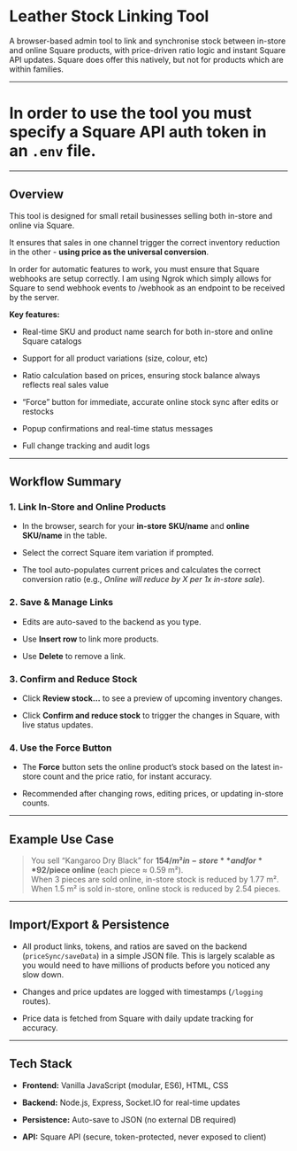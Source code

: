 # Leather Stock Linking Tool

A browser-based admin tool to link and synchronise stock between in-store and online Square products, with price-driven ratio logic and instant Square API updates. Square does offer this natively, but not for products which are within families.

----------

# In order to use the tool you must specify a Square API auth token in an `.env` file.

----------

## Overview

This tool is designed for small retail businesses selling both in-store and online via Square.

It ensures that sales in one channel trigger the correct inventory reduction in the other - **using price as the universal conversion**.

In order for automatic features to work, you must ensure that Square webhooks are setup correctly. I am using Ngrok which simply allows for Square to send webhook events to /webhook as an endpoint to be received by the server.

**Key features:**

-   Real-time SKU and product name search for both in-store and online Square catalogs
    
-   Support for all product variations (size, colour, etc)
    
-   Ratio calculation based on prices, ensuring stock balance always reflects real sales value
    
-   “Force” button for immediate, accurate online stock sync after edits or restocks
    
-   Popup confirmations and real-time status messages
    
-   Full change tracking and audit logs
    

----------

## Workflow Summary

### 1. Link In-Store and Online Products

-   In the browser, search for your **in-store SKU/name** and **online SKU/name** in the table.
    
-   Select the correct Square item variation if prompted.
    
-   The tool auto-populates current prices and calculates the correct conversion ratio (e.g., _Online will reduce by X per 1x in-store sale_).
    
    

### 2. Save & Manage Links

-   Edits are auto-saved to the backend as you type.
    
-   Use **Insert row** to link more products.
    
-   Use **Delete** to remove a link.
    

### 3. Confirm and Reduce Stock

-   Click **Review stock...** to see a preview of upcoming inventory changes.
    
-   Click **Confirm and reduce stock** to trigger the changes in Square, with live status updates.
    

### 4. Use the Force Button

-   The **Force** button sets the online product’s stock based on the latest in-store count and the price ratio, for instant accuracy.
    
-   Recommended after changing rows, editing prices, or updating in-store counts.
    

----------

## Example Use Case

> You sell “Kangaroo Dry Black” for **$154/m² in-store** and for **$92/piece online** (each piece ≈ 0.59 m²).  
> When 3 pieces are sold online, in-store stock is reduced by 1.77 m².  
> When 1.5 m² is sold in-store, online stock is reduced by 2.54 pieces.

----------

## Import/Export & Persistence

-   All product links, tokens, and ratios are saved on the backend (`priceSync/saveData`) in a simple JSON file. This is largely scalable as you would need to have millions of products before you noticed any slow down.
    
-   Changes and price updates are logged with timestamps (`/logging` routes).
    
-   Price data is fetched from Square with daily update tracking for accuracy.
    

----------

## Tech Stack

-   **Frontend:** Vanilla JavaScript (modular, ES6), HTML, CSS
    
-   **Backend:** Node.js, Express, Socket.IO for real-time updates
    
-   **Persistence:** Auto-save to JSON (no external DB required)
    
-   **API:** Square API (secure, token-protected, never exposed to client)